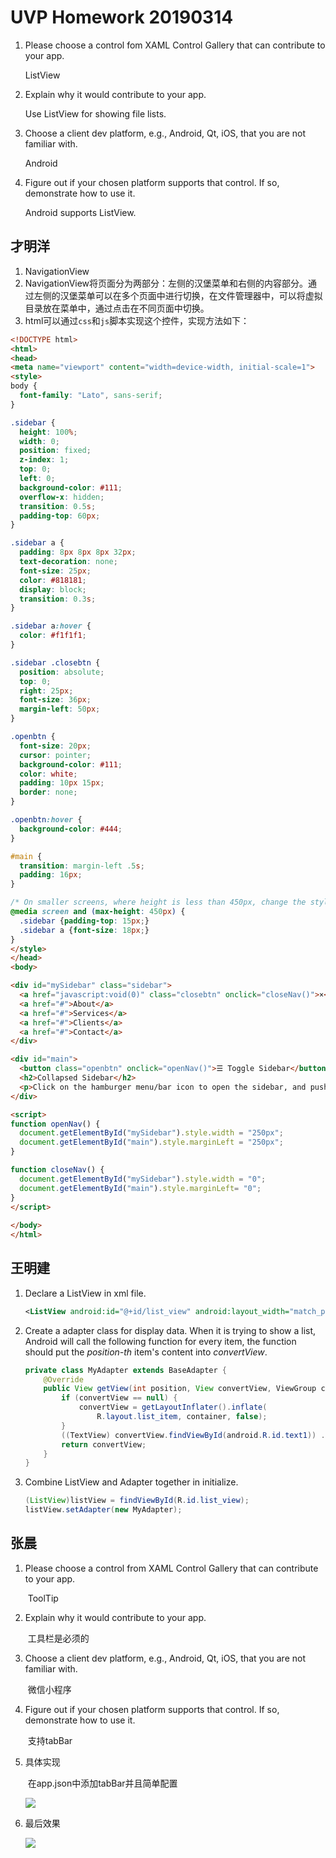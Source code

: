 # UVP Homework 20190314

1. Please choose a control fom XAML Control Gallery that can contribute to your app.

   ListView

2. Explain why it would contribute to your app.

   Use ListView for showing file lists.

3. Choose a client dev platform, e.g., Android, Qt, iOS, that you are not familiar with.

   Android

4. Figure out if your chosen platform supports that control. If so, demonstrate how to use it.

   Android supports ListView.

   

## 才明洋

1. NavigationView
2. NavigationView将页面分为两部分：左侧的汉堡菜单和右侧的内容部分。通过左侧的汉堡菜单可以在多个页面中进行切换，在文件管理器中，可以将虚拟目录放在菜单中，通过点击在不同页面中切换。
3. html可以通过`css`和`js`脚本实现这个控件，实现方法如下：

~~~html
<!DOCTYPE html>
<html>
<head>
<meta name="viewport" content="width=device-width, initial-scale=1">
<style>
body {
  font-family: "Lato", sans-serif;
}

.sidebar {
  height: 100%;
  width: 0;
  position: fixed;
  z-index: 1;
  top: 0;
  left: 0;
  background-color: #111;
  overflow-x: hidden;
  transition: 0.5s;
  padding-top: 60px;
}

.sidebar a {
  padding: 8px 8px 8px 32px;
  text-decoration: none;
  font-size: 25px;
  color: #818181;
  display: block;
  transition: 0.3s;
}

.sidebar a:hover {
  color: #f1f1f1;
}

.sidebar .closebtn {
  position: absolute;
  top: 0;
  right: 25px;
  font-size: 36px;
  margin-left: 50px;
}

.openbtn {
  font-size: 20px;
  cursor: pointer;
  background-color: #111;
  color: white;
  padding: 10px 15px;
  border: none;
}

.openbtn:hover {
  background-color: #444;
}

#main {
  transition: margin-left .5s;
  padding: 16px;
}

/* On smaller screens, where height is less than 450px, change the style of the sidenav (less padding and a smaller font size) */
@media screen and (max-height: 450px) {
  .sidebar {padding-top: 15px;}
  .sidebar a {font-size: 18px;}
}
</style>
</head>
<body>

<div id="mySidebar" class="sidebar">
  <a href="javascript:void(0)" class="closebtn" onclick="closeNav()">×</a>
  <a href="#">About</a>
  <a href="#">Services</a>
  <a href="#">Clients</a>
  <a href="#">Contact</a>
</div>

<div id="main">
  <button class="openbtn" onclick="openNav()">☰ Toggle Sidebar</button>  
  <h2>Collapsed Sidebar</h2>
  <p>Click on the hamburger menu/bar icon to open the sidebar, and push this content to the right.</p>
</div>

<script>
function openNav() {
  document.getElementById("mySidebar").style.width = "250px";
  document.getElementById("main").style.marginLeft = "250px";
}

function closeNav() {
  document.getElementById("mySidebar").style.width = "0";
  document.getElementById("main").style.marginLeft= "0";
}
</script>
   
</body>
</html> 
~~~




## 王明建

1. Declare a ListView in xml file.

   ```xml
   <ListView android:id="@+id/list_view" android:layout_width="match_parent" android:layout_height="match_parent" />
   ```

2. Create a adapter class for display data. When it is trying to show a list, Android will call the following function for every item, the function should put the <i>position-th</i> item's content into <i>convertView</i>.

   ```java
   private class MyAdapter extends BaseAdapter { 
       @Override
       public View getView(int position, View convertView, ViewGroup container) {
           if (convertView == null) { 
               convertView = getLayoutInflater().inflate(
                   R.layout.list_item, container, false); 
           } 
           ((TextView) convertView.findViewById(android.R.id.text1)) .setText(getItem(position)); 
           return convertView; 
       } 
   }
   ```

3. Combine ListView and Adapter together in initialize.

   ``` java
   (ListView)listView = findViewById(R.id.list_view);
   listView.setAdapter(new MyAdapter);
   ```

## 张晨

1. Please choose a control from XAML Control Gallery that can contribute to your app.

   ​	ToolTip

2. Explain why it would contribute to your app.

   ​	工具栏是必须的

3. Choose a client dev platform, e.g., Android, Qt, iOS, that you are not familiar with.

   ​	微信小程序

4. Figure out if your chosen platform supports that control. If so, demonstrate how to use
   it.

   ​	支持tabBar

5. 具体实现

   ​	在app.json中添加tabBar并且简单配置

   ![](.\pic\stepout-part1-pic1.png)

6. 最后效果

   ![](.\pic\stepout-part1-pic2.jpg)

